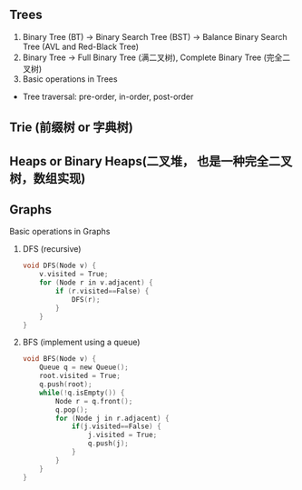 ## Trees1. Binary Tree (BT) -> Binary Search Tree (BST) -> Balance Binary Search Tree (AVL and Red-Black Tree)2. Binary Tree -> Full Binary Tree (满二叉树), Complete Binary Tree (完全二叉树)3. Basic operations in Trees  * Tree traversal: pre-order, in-order, post-order## Trie (前缀树 or 字典树)## Heaps or Binary Heaps(二叉堆， 也是一种完全二叉树，数组实现)## GraphsBasic operations in Graphs1. DFS (recursive)	```C	void DFS(Node v) {		v.visited = True;		for (Node r in v.adjacent) {			if (r.visited==False) {				DFS(r);			}		}	}	```2. BFS (implement using a queue)	```C	void BFS(Node v) {		Queue q = new Queue();		root.visited = True;		q.push(root);		while(!q.isEmpty()) {			Node r = q.front();			q.pop();			for (Node j in r.adjacent) {				if(j.visited==False) {					j.visited = True;					q.push(j);				}			}		}	}	```